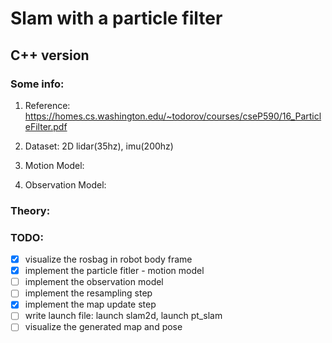 # Slam with a particle filter

## C++ version

### Some info:
1. Reference: https://homes.cs.washington.edu/~todorov/courses/cseP590/16_ParticleFilter.pdf

2. Dataset: 2D lidar(35hz), imu(200hz)

3. Motion Model: 

4. Observation Model:

### Theory:

### TODO:
- [X] visualize the rosbag in robot body frame
- [X] implement the particle fitler - motion model
- [ ] implement the observation model
- [ ] implement the resampling step
- [X] implement the map update step
- [ ] write launch file: launch slam2d, launch pt_slam
- [ ] visualize the generated map and pose
